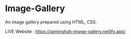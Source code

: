 # Image-Gallery
An image gallery prepared using HTML, CSS.

LIVE Website : https://jaiminshah-image-gallery.netlify.app/








